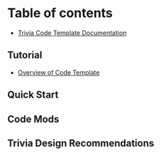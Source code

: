 # Table of contents

* [Trivia Code Template Documentation](README.md)

## Tutorial

* [Overview of Code Template](tutorial/overview-of-code-template.md)

## Quick Start

## Code Mods

## Trivia Design Recommendations

